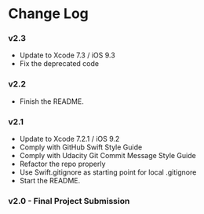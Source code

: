 # Change Log

### v2.3
* Update to Xcode 7.3 / iOS 9.3
* Fix the deprecated code

### v2.2
* Finish the README.

### v2.1
* Update to Xcode 7.2.1 / iOS 9.2
* Comply with GitHub Swift Style Guide
* Comply with Udacity Git Commit Message Style Guide
* Refactor the repo properly
* Use Swift.gitignore as starting point for local .gitignore
* Start the README.

### v2.0 - Final Project Submission
